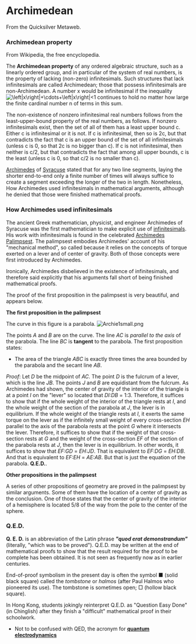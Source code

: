 
# Archimedean

From the Quicksilver Metaweb.

### Archimedean property


From Wikipedia, the free encyclopedia. 

The **Archimedean property** of any ordered algebraic structure, such as a linearly ordered group, and in particular of the system of real numbers, is the property of lacking (non-zero) infinitesimals. Such structures that lack infinitesimals are called Archimedean; those that possess infinitesimals are non-Archimedean. A number x would be infinitesimal if the inequality 
![\left|x\right|+\cdots+\left|x\right|<1](/web/20060725171100im_/http://www.metaweb.com/wiki/upload/math/b13195b99d4e2a46bda3c727aa3e6a2b.png)
continues to hold no matter how large the finite cardinal number n of terms in this sum. 

The non-existence of nonzero infinitesimal real numbers follows from the least-upper-bound property of the real numbers, as follows. If nonzero infinitesimals exist, then the set of all of them has a least upper bound c. Either c is infinitesimal or it is not. If c is infinitesimal, then so is 2c, but that contradicts the fact that c is an upper bound of the set of all infinitesimals (unless c is 0, so that 2c is no bigger than c). If c is not infinitesimal, then neither is c/2, but that contradicts the fact that among all upper bounds, c is the least (unless c is 0, so that c/2 is no smaller than c). 

[Archimedes](/archimedes) of [Syracuse](/http-en-wikipedia-org-wiki-syracuse) stated that for any two line segments, laying the shorter end-to-end only a finite number of times will always suffice to create a segment exceeding the longer of the two in length. Nonetheless, How Archimedes used infinitesimals in mathematical arguments, although he denied that those were finished mathematical proofs.

### How Archimedes used infinitesimals


The ancient Greek mathematician, physicist, and engineer Archimedes of Syracuse was the first mathematician to make explicit use of [infinitesimals](/infinitesimal). His work with infinitesimals is found in the celebrated [Archimedes Palimpsest](/archimedes-palimpsest). The palimpsest embodies Archimedes' account of his "mechanical method", so called because it relies on the concepts of torque exerted on a lever and of center of gravity. Both of those concepts were first introduced by Archimedes.

Ironically, Archimedes disbelieved in the existence of infinitesimals, and therefore said explicitly that his arguments fall short of being finished mathematical proofs.

The proof of the first proposition in the palimpsest is very beautiful, and appears below.

**The first proposition in the palimpsest**

The curve in this figure is a parabola.
![Archie1small.png](/https://web.archive.org/web/20060725171100im_/http://en.wikipedia.org/upload/5/5b/Archie1small.png)

The points *A* and *B* are on the curve. The line *AC* is *parallel to the axis* of the parabola. The line *BC* is **tangent** to the parabola. The first proposition states:

* The area of the triangle *ABC* is exactly three times the area bounded by the parabola and the secant line *AB*.


*Proof*: Let *D* be the midpoint of *AC*. The point *D* is the fulcrum of a lever, which is the line *JB*. The points *J* and *B* are equidistant from the fulcrum. As Archimedes had shown, the center of gravity of the interior of the triangle is at a point *I* on the "lever" so located that *DI:DB* = 1:3. Therefore, it suffices to show that if the whole weight of the interior of the triangle rests at *I*, and the whole weight of the section of the parabola at *J*, the lever is in equilibrium. If the whole weight of the triangle rests at *I*, it exerts the same torque on the lever as if the infinitely small weight of every cross-section *EH* parallel to the axis of the parabola rests at the point *G* where it intersects the lever. Therefore, it suffices to show that if the weight of that cross-section rests at *G* and the weight of the cross-section *EF* of the section of the parabola rests at *J*, then the lever is in equilibrium. In other words, it suffices to show that *EF:GD* = *EH:JD*. That is equivalent to *EF:DG* = *EH:DB*. And that is equivalent to *EF:EH* = *AE:AB*. But that is just the equation of the parabola. **Q.E.D.**.

**Other propositions in the palimpsest**

A series of other propositions of geometry are proved in the palimpsest by similar arguments. Some of them have the location of a center of gravity as the conclusion. One of those states that the center of gravity of the interior of a hemisphere is located 5/8 of the way from the pole to the center of the sphere.

### Q.E.D.


**Q. E. D.** is an abbreviation of the Latin phrase ***"quod erat demonstrandum"*** (literally, "which was to be proved"). Q.E.D. may be written at the end of mathematical proofs to show that the result required for the proof to be complete has been obtained. It is not seen as frequently now as in earlier centuries. 

End-of-proof symbolism in the present day is often the symbol ■ (solid black square) called the *tombstone* or *halmos* (after Paul Halmos who pioneered its use). The tombstone is sometimes open; □ (hollow black square). 

In Hong Kong, students jokingly reinterpret Q.E.D. as "Question Easy Done" (in Chinglish) after they finish a "difficult" mathematical proof in their schoolwork. 

* Not to be confused with QED, the acronym for **[quantum electrodynamics](/http-www-vega-org-uk-series-lectures-feynman-index-html)**
